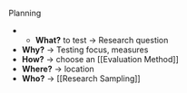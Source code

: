 Planning
- -   **What?** to test → Research question
-   **Why?** → Testing focus, measures
-   **How?** → choose an [[Evaluation Method]]
-   **Where?** → location
-   **Who?** -> [[Research Sampling]]
